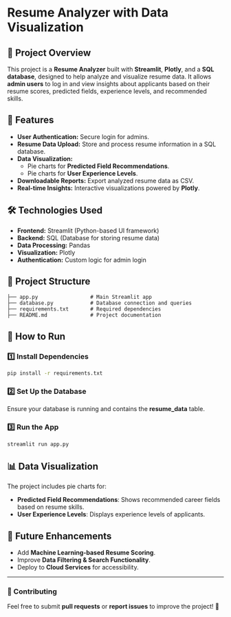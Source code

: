 # Resume Analyzer with Data Visualization

## 📌 Project Overview
This project is a **Resume Analyzer** built with **Streamlit**, **Plotly**, and a **SQL database**, designed to help analyze and visualize resume data. It allows **admin users** to log in and view insights about applicants based on their resume scores, predicted fields, experience levels, and recommended skills. 

## 🚀 Features
- **User Authentication:** Secure login for admins.
- **Resume Data Upload:** Store and process resume information in a SQL database.
- **Data Visualization:** 
  - Pie charts for **Predicted Field Recommendations**.
  - Pie charts for **User Experience Levels**.
- **Downloadable Reports:** Export analyzed resume data as CSV.
- **Real-time Insights:** Interactive visualizations powered by **Plotly**.

## 🛠️ Technologies Used
- **Frontend:** Streamlit (Python-based UI framework)
- **Backend:** SQL (Database for storing resume data)
- **Data Processing:** Pandas
- **Visualization:** Plotly
- **Authentication:** Custom logic for admin login

## 📂 Project Structure
```
├── app.py                 # Main Streamlit app
├── database.py            # Database connection and queries
├── requirements.txt       # Required dependencies
├── README.md              # Project documentation
```

## 🎯 How to Run
### 1️⃣ Install Dependencies
```sh
pip install -r requirements.txt
```

### 2️⃣ Set Up the Database
Ensure your database is running and contains the **resume_data** table.

### 3️⃣ Run the App
```sh
streamlit run app.py
```

## 📊 Data Visualization
The project includes pie charts for:
- **Predicted Field Recommendations**: Shows recommended career fields based on resume skills.
- **User Experience Levels**: Displays experience levels of applicants.



## 📌 Future Enhancements
- Add **Machine Learning-based Resume Scoring**.
- Improve **Data Filtering & Search Functionality**.
- Deploy to **Cloud Services** for accessibility.
---

### 🎉 Contributing
Feel free to submit **pull requests** or **report issues** to improve the project! 🚀
